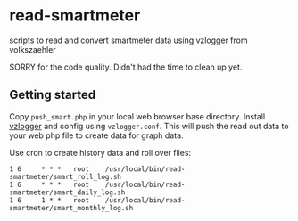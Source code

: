 # read-smartmeter
scripts to read and convert smartmeter data using vzlogger from volkszaehler

SORRY for the code quality. Didn't had the time to clean up yet.

## Getting started

Copy `push_smart.php` in your local web browser base directory. Install [vzlogger](https://volkszaehler.org) and config using `vzlogger.conf`. This will push the read out data to your web php file to create data for graph data.

Use cron to create history data and roll over files:
```
1 6     * * *   root    /usr/local/bin/read-smartmeter/smart_roll_log.sh
1 6     * * *   root    /usr/local/bin/read-smartmeter/smart_daily_log.sh
1 6     1 * *   root    /usr/local/bin/read-smartmeter/smart_monthly_log.sh
```
